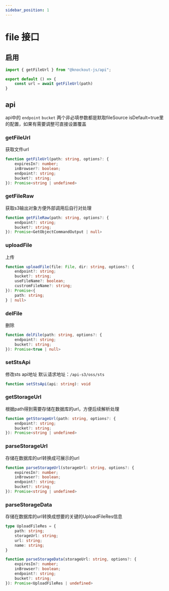 ```yaml
---
sidebar_position: 1
---
```


# file 接口

## 启用

```ts title=xxx.ts
import { getFileUrl } from "@knockout-js/api";

export default () => {
    const url = await getFileUrl(path)
}

```

## api

api中的 `endpoint` `bucket` 两个非必填参数都是默取fileSource isDefault=true里的配置，如果有需要调整可直接设置覆盖

### getFileUrl

获取文件url

```ts
function getFileUrl(path: string, options?: {
    expiresIn?: number;
    inBrowser?: boolean;
    endpoint?: string;
    bucket?: string;
}): Promise<string | undefined>
```

### getFileRaw

获取s3输出对象方便外部调用后自行对处理

```ts
function getFileRaw(path: string, options?: {
    endpoint?: string;
    bucket?: string;
}): Promise<GetObjectCommandOutput | null>
```

### uploadFile

上传

```ts
function uploadFile(file: File, dir: string, options?: {
    endpoint?: string;
    bucket?: string;
    useFileName?: boolean;
    custromFileName?: string;
}): Promise<{
    path: string;
} | null>
```

### delFile

删除

```ts
function delFile(path: string, options?: {
    endpoint?: string;
    bucket?: string;
}): Promise<true | null>
```

### setStsApi

修改sts api地址 默认请求地址：`/api-s3/oss/sts`

```ts
function setStsApi(api: string): void
```

### getStorageUrl

根据path得到需要存储在数据库的url，方便后续解析处理

```ts
function getStorageUrl(path: string, options?: {
    endpoint?: string;
    bucket?: string;
}): Promise<string | undefined>
```


### parseStorageUrl

存储在数据库的url转换成可展示的url

```ts
function parseStorageUrl(storageUrl: string, options?: {
    expiresIn?: number;
    inBrowser?: boolean;
    endpoint?: string;
    bucket?: string;
}): Promise<string | undefined>
```

### parseStorageData

存储在数据库的url转换成想要的关键的UploadFileRes信息

```ts
type UploadFileRes = {
    path: string;
    storageUrl: string;
    url: string;
    name: string;
}

function parseStorageData(storageUrl: string, options?: {
    expiresIn?: number;
    inBrowser?: boolean;
    endpoint?: string;
    bucket?: string;
}): Promise<UploadFileRes | undefined>
```
